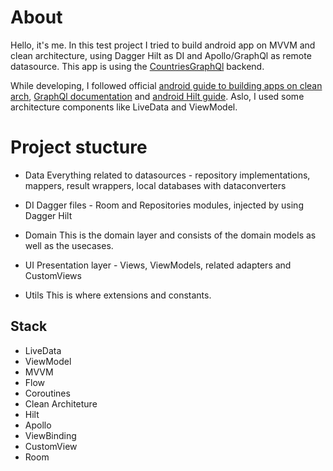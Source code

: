 # About

Hello, it's me. In this test project I tried to build android app on MVVM and clean architecture, using Dagger Hilt as DI and Apollo/GraphQl as remote datasource. This app is using the [CountriesGraphQl](https://trevorblades.github.io/countries/queries/country) backend. 

While developing, I followed official [android guide to building apps on clean arch](https://developer.android.com/topic/architecture), [GraphQl documentation](https://www.apollographql.com/docs/kotlin/) and [android Hilt guide](https://developer.android.com/training/dependency-injection/hilt-android). Aslo, I used some architecture components like LiveData and ViewModel.


# Project stucture

 - Data
 Everything related to datasources - repository implementations, mappers, result wrappers, local databases with dataconverters
 
  - DI
Dagger files - Room and Repositories modules, injected by using Dagger Hilt 

 - Domain
This is the domain layer and consists of the domain models as well as the usecases.
  - UI
 Presentation layer - Views, ViewModels, related adapters and СustomViews
 
  - Utils
This is where extensions and constants.

## Stack

- LiveData
- ViewModel
- MVVM
- Flow
- Coroutines
- Clean Architeture
- Hilt
- Apollo
- ViewBinding
- CustomView
- Room
